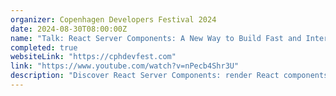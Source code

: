 ```yaml
---
organizer: Copenhagen Developers Festival 2024
date: 2024-08-30T08:00:00Z
name: "Talk: React Server Components: A New Way to Build Fast and Interactive Web Apps"
completed: true
websiteLink: "https://cphdevfest.com"
link: "https://www.youtube.com/watch?v=nPecb4Shr3U"
description: "Discover React Server Components: render React components on the server, stream them to the client, and build rich, interactive web interfaces with minimal client-side code. Learn how they work, and their benefits over traditional approaches, see real-world examples, and get best practices for adopting them in your projects."
---
```

